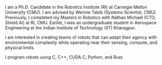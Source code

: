 I am a Ph.D. Candidate in the Robotics Institute (RI) at Carnegie Mellon University (CMU). I am advised by Wennie
Tabib (Systems Scientist, CMU). Previously, I completed my Masters in Robotics with Nathan Michael (CTO, Shield AI)
at RI, CMU. Earlier, I was an undergraduate student in Aerospace Engineering at the Indian Institute of Technology
(IIT) Kharagpur.

I am interested in creating teams of robots that can adapt their agency with environmental complexity while
operating near their sensing, compute, and physical limits.

I program robots using C, C++, CUDA C, Python, and Rust.
